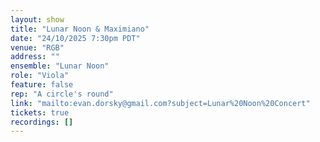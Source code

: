 ```yaml
---
layout: show
title: "Lunar Noon & Maximiano"
date: "24/10/2025 7:30pm PDT"
venue: "RGB"
address: ""
ensemble: "Lunar Noon"
role: "Viola"
feature: false
rep: "A circle's round"
link: "mailto:evan.dorsky@gmail.com?subject=Lunar%20Noon%20Concert"
tickets: true
recordings: []
---
```

